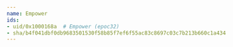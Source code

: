 ```yaml
---
name: Empower
ids:
- uid/0x1000168a  # Empower (epoc32)
- sha/b4f041dbf0db9683501530f58b85f7ef6f55ac83c8697c03c7b213b660c1a434  # Empower . kB (epoc32)
---
```

